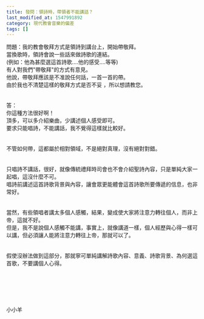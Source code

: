 ```yaml
---
title: 發問：領詩時，帶領者不能講話？
last_modified_at: 1547991892
category: 現代教會音樂的偏差
tags: []
---
```


<p>問題：我的教會敬拜方式是領詩到講台上，開始帶敬拜。<br/>當換歌時，領詩會說一些話來做詩歌的連結。<br/>(例如：他為甚麼選這首詩歌....他的感受....等等)<br/>有人對我們"帶敬拜"的方式有意見。<br/>他說，帶敬拜應該是不准說任何話，一首一首的帶。<br/>由於我也不清楚這樣的敬拜方式是否不妥 ，所以想請教您。<br/><!--more--><br/><br/>答：<br/>你這種方法很好啊！<br/>頂多，可以多介紹樂曲，少講述個人感受即可。<br/>要求只能唱詩，不能講話，我不覺得這樣就比較好。<br/><br/><br/>不管如何帶，這都屬於相對領域，不是絕對真理，沒有絕對對錯。<br/><br/><br/>只唱詩不講話，很好，就像傳統禮拜時司會也不會介紹聖詩內容，只是單純大家一起唱，這沒什麼不可。<br/>唱詩前講述這首詩歌背景與內容，讓會眾更能體會這首詩歌所要傳遞的信息，也非常好。<br/><br/><br/>當然，有些領唱者講太多個人感觸，結果，變成使大家將注意力轉往個人，而非上帝，這就不好。<br/>但是，我不是說個人感觸不能講，事實上，就像講道一樣，個人經歷與心得一樣可以講，但必須讓人能將注意力轉往上帝，那就可以了。<br/><br/><br/>假使沒辦法做到這部分，那就寧可單純講解詩歌內容、意義、詩歌背景、為何選這首歌，不要講個人心得。<br/><br/><br/><br/><br/><br/><br/>小小羊<br/><br/><br/><br/><br/><br/>
</p>